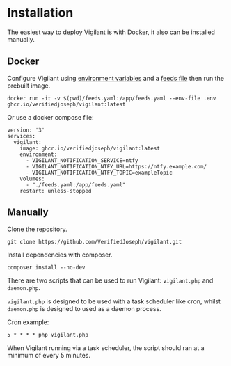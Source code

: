 # Installation

The easiest way to deploy Vigilant is with Docker, it also can be installed manually.

## Docker

Configure Vigilant using [environment variables](configuration.md) and a [feeds file](feeds.md) then run the prebuilt image.

```
docker run -it -v $(pwd)/feeds.yaml:/app/feeds.yaml --env-file .env ghcr.io/verifiedjoseph/vigilant:latest
```

Or use a docker compose file:

```
version: '3'
services:
  vigilant:
    image: ghcr.io/verifiedjoseph/vigilant:latest
    environment:
      - VIGILANT_NOTIFICATION_SERVICE=ntfy
      - VIGILANT_NOTIFICATION_NTFY_URL=https://ntfy.example.com/
      - VIGILANT_NOTIFICATION_NTFY_TOPIC=exampleTopic
    volumes:
      - "./feeds.yaml:/app/feeds.yaml"
    restart: unless-stopped
```

## Manually

Clone the repository.

`git clone https://github.com/VerifiedJoseph/vigilant.git`

Install dependencies with composer.

`composer install --no-dev`

There are two scripts that can be used to run Vigilant: `vigilant.php` and `daemon.php`.

`vigilant.php` is designed to be used with a task scheduler like cron, whilst `daemon.php` is designed to used as a daemon process.

Cron example:
```
5 * * * * php vigilant.php
```
When Vigilant running via a task scheduler, the script should ran at a minimum of every 5 minutes.
